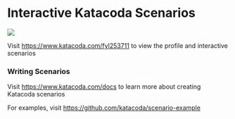# Interactive Katacoda Scenarios

[![](http://shields.katacoda.com/katacoda/fyl253711/count.svg)](https://www.katacoda.com/fyl253711 "Get your profile on Katacoda.com")

Visit https://www.katacoda.com/fyl253711 to view the profile and interactive scenarios

### Writing Scenarios
Visit https://www.katacoda.com/docs to learn more about creating Katacoda scenarios

For examples, visit https://github.com/katacoda/scenario-example
